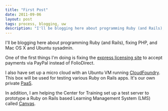 ```yaml
---
title: "First Post"
date: 2011-09-06
layout: post
tags: process, blogging, uw
description: "I'll be blogging here about programming Ruby (and Rails), fixing PHP, and Mac OS X and Ubuntu sysadmin."
---
```

I'll be blogging here about programming Ruby (and Rails), fixing PHP, and Mac OS X and Ubuntu sysadmin.

One of the first things I'm doing is fixing the [express licensing site](/http://depts.washington.edu/uwc4c/express-licenses/) to accept payments via PayPal instead of FolioDirect.

I also have set up a micro cloud with an Ubuntu VM running
[CloudFoundry](http://blog.dustinkirkland.com/2011/08/howto-install-cloudfoundry-server-paas.html).
This box will be used for testing various Ruby on Rails apps. It's our own private [PaaS](http://en.wikipedia.org/wiki/Platform_as_a_service).

In addition, I am helping the Center for Training set up a test server to prototype a Ruby on Rails based Learning Management System (LMS) called [Canvas](http://www.instructure.com/).
